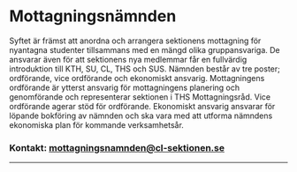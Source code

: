 # Mottagningsnämnden
Syftet är främst att anordna och arrangera sektionens mottagning för nyantagna studenter tillsammans med en mängd olika gruppansvariga. De ansvarar även för att sektionens nya medlemmar får en fullvärdig introduktion till KTH, SU, CL, THS och SUS. Nämnden består av tre poster; ordförande, vice ordförande och ekonomiskt ansvarig. Mottagningens ordförande är ytterst ansvarig för mottagningens planering och genomförande och representerar sektionen i THS Mottagningsråd. Vice ordförande agerar stöd för ordförande. Ekonomiskt ansvarig ansvarar för löpande bokföring av nämnden och ska vara med att utforma nämndens ekonomiska plan för kommande verksamhetsår.

### Kontakt: mottagningsnamnden@cl-sektionen.se

---